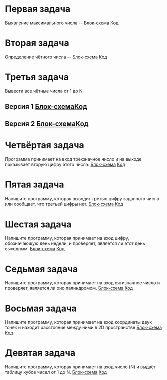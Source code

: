 # Первая задача
Выявление максимального числа --  [Блок-схема](Ex001_Max/diagram.drawio.png) [Код](Ex001_Max/Program.cs)

# Вторая задача
Определение чётного числа -- [Блок-схема](Ex002_Even/diag.drawio.png) [Код](Ex002_Even/Program.cs)

# Третья задача
Вывести все чётные числа от 1 до N 

## Версия 1 [Блок-схема](Ex003_EF/diag.drawio.png)[Код](Ex003_EF/Program.cs)

## Версия 2 [Блок-схема](Ex003_EFv2/diag.drawio.png)[Код](Ex003_EFv2/Program.cs)

# Четвёртая задача
Программа принимает на вход трёхзначное число и на выходе показывает вторую цифру этого числа.
[Блок-схема](Ex004_Num/diag.drawio.png) [Код](Ex004_Num/Program.cs)

# Пятая задача
Напишите программу, которая выводит третью цифру заданного числа или сообщает, что третьей цифры нет.
[Блок-схема](Ex005_Num2/diag.drawio.png) [Код](Ex005_Num2/Program.cs)

# Шестая задача
Напишите программу, которая принимает на вход цифру, обозначающую день недели, и проверяет, является ли этот день выходным.
[Блок-схема](Ex006_Week/diag.drawio.png) [Код](Ex006_Week/Program.cs)

# Седьмая задача
Напишите программу, которая принимает на вход пятизначное число и проверяет, является ли оно палиндромом.
[Блок-схема](Ex007_Pal/diag.drawio.png) [Код](Ex007_Pal/Program.cs)

# Восьмая задача
Напишите программу, которая принимает на вход координаты двух точек и находит расстояние между ними в 2D пространстве
[Блок-схема](Ex008_Coor/diag.drawio.png) [Код](Ex008_Coor/Program.cs)

# Девятая задача
Напишите программу, которая принимает на вход число (N) и выдаёт таблицу кубов чисел от 1 до N.
[Блок-схема](Ex009_TQ/diag.drawio.png) [Код](Ex009_Tq/Program.cs)